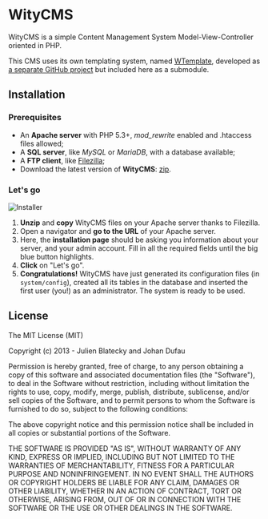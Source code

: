 # WityCMS

WityCMS is a simple Content Management System Model-View-Controller oriented in PHP.

This CMS uses its own templating system, named [WTemplate](https://github.com/Creatiwity/WTemplate), developed as [a separate GitHub project](https://github.com/Creatiwity/WTemplate) but included here as a submodule.

## Installation

### Prerequisites

* An **Apache server** with PHP 5.3+, *mod_rewrite* enabled and .htaccess files allowed;
* A **SQL server**, like *MySQL* or *MariaDB*, with a database available;
* A **FTP client**, like [Filezilla](https://filezilla-project.org/);
* Download the latest version of **WityCMS**: [zip](https://github.com/Creatiwity/WityCMS/archive/0.3.0.zip).

### Let's go

![Installer](https://raw.github.com/Creatiwity/WityCMS/0.4/installer.jpg)

1. **Unzip** and **copy** WityCMS files on your Apache server thanks to Filezilla.
2. Open a navigator and **go to the URL** of your Apache server.
3. Here, the **installation page** should be asking you information about your server, and your admin account. Fill in all the required fields until the big blue button highlights.
4. **Click** on "Let's go".
5. **Congratulations!** WityCMS have just generated its configuration files (in `system/config`), created all its tables in the database and inserted the first user (you!) as an administrator. The system is ready to be used.

## License

The MIT License (MIT)

Copyright (c) 2013 - Julien Blatecky and Johan Dufau

Permission is hereby granted, free of charge, to any person obtaining a copy of
this software and associated documentation files (the "Software"), to deal in
the Software without restriction, including without limitation the rights to
use, copy, modify, merge, publish, distribute, sublicense, and/or sell copies of
the Software, and to permit persons to whom the Software is furnished to do so,
subject to the following conditions:

The above copyright notice and this permission notice shall be included in all
copies or substantial portions of the Software.

THE SOFTWARE IS PROVIDED "AS IS", WITHOUT WARRANTY OF ANY KIND, EXPRESS OR
IMPLIED, INCLUDING BUT NOT LIMITED TO THE WARRANTIES OF MERCHANTABILITY, FITNESS
FOR A PARTICULAR PURPOSE AND NONINFRINGEMENT. IN NO EVENT SHALL THE AUTHORS OR
COPYRIGHT HOLDERS BE LIABLE FOR ANY CLAIM, DAMAGES OR OTHER LIABILITY, WHETHER
IN AN ACTION OF CONTRACT, TORT OR OTHERWISE, ARISING FROM, OUT OF OR IN
CONNECTION WITH THE SOFTWARE OR THE USE OR OTHER DEALINGS IN THE SOFTWARE.
